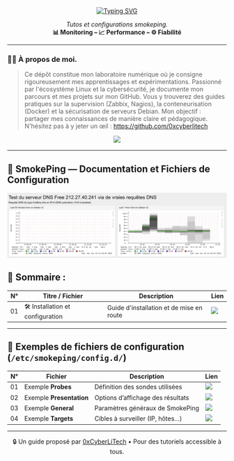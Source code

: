 <div align="center">

<a href="https://github.com/0xCyberLiTech">
  <img src="https://readme-typing-svg.herokuapp.com?font=Fira+Code&size=32&pause=1000&color=33FF33&center=true&vCenter=true&width=800&lines=SUPERVISION+AVEC+SMOKEPING;Installation+•+Latence+•+Graphes;Tutoriels+réseaux+sous+Debian" alt="Typing SVG" />
</a>

<p align="center">
  <em>Tutos et configurations smokeping.</em><br>
  <b>📊 Monitoring – 📈 Performance – ⚙️ Fiabilité</b>
</p>

</div>

---

### 👨‍💻 **À propos de moi.**

> Ce dépôt constitue mon laboratoire numérique où je consigne rigoureusement mes apprentissages et expérimentations.
> Passionné par l'écosystème Linux et la cybersécurité, je documente mon parcours et mes projets sur mon GitHub.
> Vous y trouverez des guides pratiques sur la supervision (Zabbix, Nagios), la conteneurisation (Docker) et la sécurisation de serveurs Debian.
> Mon objectif : partager mes connaissances de manière claire et pédagogique.
> N'hésitez pas à y jeter un œil : https://github.com/0xcyberlitech

<p align="center">
  <a href="https://skillicons.dev">
    <img src="https://skillicons.dev/icons?i=linux,debian,bash,docker,nginx,grafana,prometheus,git,vim" />
  </a>
</p>

---

## 📡 SmokePing — Documentation et Fichiers de Configuration

![Smokeping_01](./images/smokeping_01.png)

## 👋 Sommaire :

| N°  | Titre / Fichier                  | Description                              | Lien |
|-----|----------------------------------|------------------------------------------|-------|
| 01  | 🛠️ Installation et configuration | Guide d'installation et de mise en route | [<img src="https://img.shields.io/badge/EXPLORER-brightgreen?style=for-the-badge&logo=github&logoColor=white">](./SMOKEPING-installation-et-Configuration.md) |

---

## 📁 Exemples de fichiers de configuration (`/etc/smokeping/config.d/`)

| N°  | Fichier                        | Description                               | Lien |
|-----|--------------------------------|-------------------------------------------|-------|
| 01  | Exemple **Probes**             | Définition des sondes utilisées           | [<img src="https://img.shields.io/badge/EXPLORER-brightgreen?style=for-the-badge&logo=github&logoColor=white">](./Probes) |
| 02  | Exemple **Presentation**       | Options d’affichage des résultats         | [<img src="https://img.shields.io/badge/EXPLORER-brightgreen?style=for-the-badge&logo=github&logoColor=white">](./Presentation) |
| 03  | Exemple **General**            | Paramètres généraux de SmokePing          | [<img src="https://img.shields.io/badge/EXPLORER-brightgreen?style=for-the-badge&logo=github&logoColor=white">](./General) |
| 04  | Exemple **Targets**            | Cibles à surveiller (IP, hôtes…)          | [<img src="https://img.shields.io/badge/EXPLORER-brightgreen?style=for-the-badge&logo=github&logoColor=white">](./Targets) |

---

<p align="center">
  🔒 Un guide proposé par <a href="https://github.com/0xCyberLiTech">0xCyberLiTech</a> • Pour des tutoriels accessible à tous.
</p>
